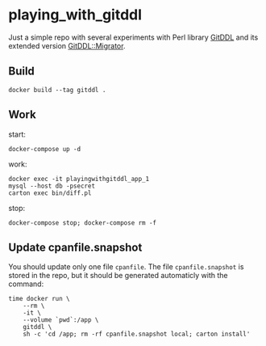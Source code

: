 # playing_with_gitddl

Just a simple repo with several experiments with Perl library
[GitDDL](https://metacpan.org/pod/GitDDL) and its extended version
[GitDDL::Migrator](https://metacpan.org/pod/GitDDL::Migrator).

## Build

    docker build --tag gitddl .

## Work

start:

    docker-compose up -d

work:

    docker exec -it playingwithgitddl_app_1
    mysql --host db -psecret
    carton exec bin/diff.pl

stop:

    docker-compose stop; docker-compose rm -f

## Update cpanfile.snapshot

You should update only one file `cpanfile`. The file `cpanfile.snapshot` is
stored in the repo, but it should be generated automaticly with the command:

    time docker run \
        --rm \
        -it \
        --volume `pwd`:/app \
        gitddl \
        sh -c 'cd /app; rm -rf cpanfile.snapshot local; carton install'
